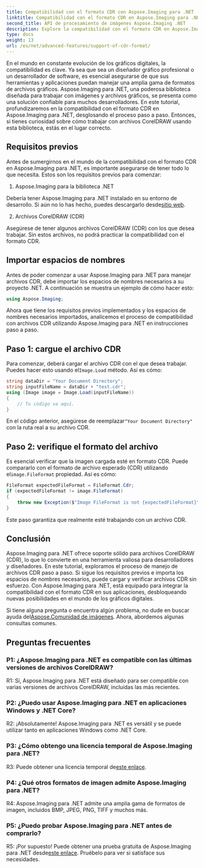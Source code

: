 ```yaml
---
title: Compatibilidad con el formato CDR con Aspose.Imaging para .NET
linktitle: Compatibilidad con el formato CDR en Aspose.Imaging para .NET
second_title: API de procesamiento de imágenes Aspose.Imaging .NET
description: Explore la compatibilidad con el formato CDR en Aspose.Imaging para .NET. Guía paso a paso para cargar y verificar archivos CorelDRAW. Perfecto para desarrolladores y diseñadores.
type: docs
weight: 13
url: /es/net/advanced-features/support-of-cdr-format/
---
```

En el mundo en constante evolución de los gráficos digitales, la compatibilidad es clave. Ya sea que sea un diseñador gráfico profesional o un desarrollador de software, es esencial asegurarse de que sus herramientas y aplicaciones puedan manejar una amplia gama de formatos de archivos gráficos. Aspose.Imaging para .NET, una poderosa biblioteca diseñada para trabajar con imágenes y archivos gráficos, se presenta como una solución confiable para muchos desarrolladores. En este tutorial, profundizaremos en la compatibilidad con el formato CDR en Aspose.Imaging para .NET, desglosando el proceso paso a paso. Entonces, si tienes curiosidad sobre cómo trabajar con archivos CorelDRAW usando esta biblioteca, estás en el lugar correcto.

## Requisitos previos

Antes de sumergirnos en el mundo de la compatibilidad con el formato CDR en Aspose.Imaging para .NET, es importante asegurarse de tener todo lo que necesita. Estos son los requisitos previos para comenzar:

1. Aspose.Imaging para la biblioteca .NET

 Debería tener Aspose.Imaging para .NET instalado en su entorno de desarrollo. Si aún no lo has hecho, puedes descargarlo desde[sitio web](https://releases.aspose.com/imaging/net/).

2. Archivos CorelDRAW (CDR)

Asegúrese de tener algunos archivos CorelDRAW (CDR) con los que desea trabajar. Sin estos archivos, no podrá practicar la compatibilidad con el formato CDR.

## Importar espacios de nombres

Antes de poder comenzar a usar Aspose.Imaging para .NET para manejar archivos CDR, debe importar los espacios de nombres necesarios a su proyecto .NET. A continuación se muestra un ejemplo de cómo hacer esto:

```csharp
using Aspose.Imaging;
```

Ahora que tiene los requisitos previos implementados y los espacios de nombres necesarios importados, analicemos el proceso de compatibilidad con archivos CDR utilizando Aspose.Imaging para .NET en instrucciones paso a paso.

## Paso 1: cargue el archivo CDR

 Para comenzar, deberá cargar el archivo CDR con el que desea trabajar. Puedes hacer esto usando el`Image.Load` método. Así es cómo:

```csharp
string dataDir = "Your Document Directory";
string inputFileName = dataDir + "test.cdr";
using (Image image = Image.Load(inputFileName))
{
    // Tu código va aquí.
}
```

 En el código anterior, asegúrese de reemplazar`"Your Document Directory"` con la ruta real a su archivo CDR.

## Paso 2: verifique el formato del archivo

Es esencial verificar que la imagen cargada esté en formato CDR. Puede compararlo con el formato de archivo esperado (CDR) utilizando el`image.FileFormat` propiedad. Así es cómo:

```csharp
FileFormat expectedFileFormat = FileFormat.Cdr;
if (expectedFileFormat != image.FileFormat)
{
    throw new Exception($"Image FileFormat is not {expectedFileFormat}");
}
```

Este paso garantiza que realmente esté trabajando con un archivo CDR.

## Conclusión

Aspose.Imaging para .NET ofrece soporte sólido para archivos CorelDRAW (CDR), lo que lo convierte en una herramienta valiosa para desarrolladores y diseñadores. En este tutorial, exploramos el proceso de manejo de archivos CDR paso a paso. Si sigue los requisitos previos e importa los espacios de nombres necesarios, puede cargar y verificar archivos CDR sin esfuerzo. Con Aspose.Imaging para .NET, está equipado para integrar la compatibilidad con el formato CDR en sus aplicaciones, desbloqueando nuevas posibilidades en el mundo de los gráficos digitales.

 Si tiene alguna pregunta o encuentra algún problema, no dude en buscar ayuda del[Aspose.Comunidad de imágenes](https://forum.aspose.com/). Ahora, abordemos algunas consultas comunes.

## Preguntas frecuentes

### P1: ¿Aspose.Imaging para .NET es compatible con las últimas versiones de archivos CorelDRAW?

R1: Sí, Aspose.Imaging para .NET está diseñado para ser compatible con varias versiones de archivos CorelDRAW, incluidas las más recientes.

### P2: ¿Puedo usar Aspose.Imaging para .NET en aplicaciones Windows y .NET Core?

R2: ¡Absolutamente! Aspose.Imaging para .NET es versátil y se puede utilizar tanto en aplicaciones Windows como .NET Core.

### P3: ¿Cómo obtengo una licencia temporal de Aspose.Imaging para .NET?

 R3: Puede obtener una licencia temporal de[este enlace](https://purchase.aspose.com/temporary-license/).

### P4: ¿Qué otros formatos de imagen admite Aspose.Imaging para .NET?

R4: Aspose.Imaging para .NET admite una amplia gama de formatos de imagen, incluidos BMP, JPEG, PNG, TIFF y muchos más.

### P5: ¿Puedo probar Aspose.Imaging para .NET antes de comprarlo?

 R5: ¡Por supuesto! Puede obtener una prueba gratuita de Aspose.Imaging para .NET desde[este enlace](https://releases.aspose.com/). Pruébelo para ver si satisface sus necesidades.